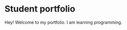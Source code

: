 <!DOCTYPE html>
<!DOCTYPE html>
<html>
<head>
	<!-- <title></title> -->
</head>
<body>
 
 <h1>Student portfolio</h1> 
	Hey! Welcome to my portfolio.  I am learning programming.

</body>
</html>